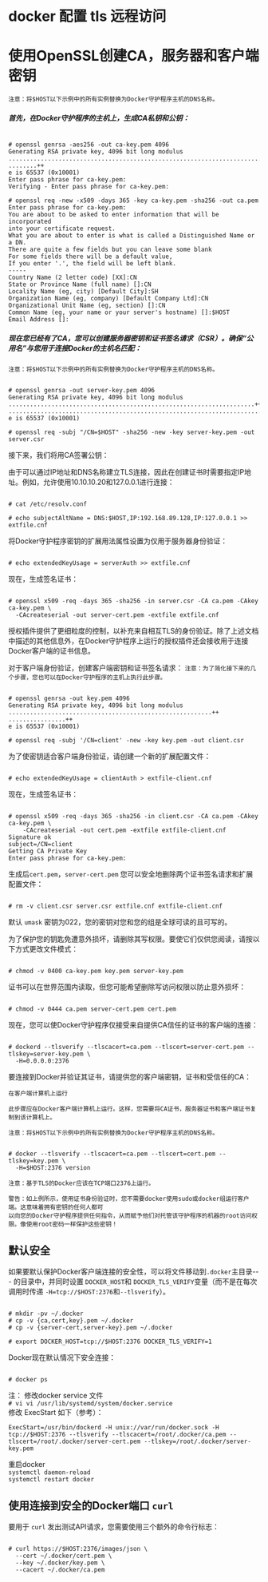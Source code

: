 # docker 配置 tls 远程访问

# 使用OpenSSL创建CA，服务器和客户端密钥

`注意：将$HOST以下示例中的所有实例替换为Docker守护程序主机的DNS名称。`

##### 首先，在Docker守护程序的主机上，生成CA私钥和公钥：
<pre><code>
# openssl genrsa -aes256 -out ca-key.pem 4096
Generating RSA private key, 4096 bit long modulus
............................................................................................................................................................................................++
........++
e is 65537 (0x10001)
Enter pass phrase for ca-key.pem:
Verifying - Enter pass phrase for ca-key.pem:

# openssl req -new -x509 -days 365 -key ca-key.pem -sha256 -out ca.pem
Enter pass phrase for ca-key.pem:
You are about to be asked to enter information that will be incorporated
into your certificate request.
What you are about to enter is what is called a Distinguished Name or a DN.
There are quite a few fields but you can leave some blank
For some fields there will be a default value,
If you enter '.', the field will be left blank.
-----
Country Name (2 letter code) [XX]:CN
State or Province Name (full name) []:CN
Locality Name (eg, city) [Default City]:SH
Organization Name (eg, company) [Default Company Ltd]:CN
Organizational Unit Name (eg, section) []:CN
Common Name (eg, your name or your server's hostname) []:$HOST
Email Address []:
</code></pre>

##### 现在您已经有了CA，您可以创建服务器密钥和证书签名请求（CSR）。确保“公用名”与您用于连接Docker的主机名匹配：

`注意：将$HOST以下示例中的所有实例替换为Docker守护程序主机的DNS名称。`

<pre><code>
# openssl genrsa -out server-key.pem 4096
Generating RSA private key, 4096 bit long modulus
.....................................................................++
.................................................................................................++
e is 65537 (0x10001)

# openssl req -subj "/CN=$HOST" -sha256 -new -key server-key.pem -out server.csr
</code></pre>

接下来，我们将用CA签署公钥：  

由于可以通过IP地址和DNS名称建立TLS连接，因此在创建证书时需要指定IP地址。例如，允许使用10.10.10.20和127.0.0.1进行连接：

<pre><code>
# cat /etc/resolv.conf

# echo subjectAltName = DNS:$HOST,IP:192.168.89.128,IP:127.0.0.1 >> extfile.cnf
</code></pre>

将Docker守护程序密钥的扩展用法属性设置为仅用于服务器身份验证：

<pre><code>
# echo extendedKeyUsage = serverAuth >> extfile.cnf
</code></pre>

现在，生成签名证书：

<pre><code>
# openssl x509 -req -days 365 -sha256 -in server.csr -CA ca.pem -CAkey ca-key.pem \
  -CAcreateserial -out server-cert.pem -extfile extfile.cnf
</code></pre>

授权插件提供了更细粒度的控制，以补充来自相互TLS的身份验证。除了上述文档中描述的其他信息外，在Docker守护程序上运行的授权插件还会接收用于连接Docker客户端的证书信息。

对于客户端身份验证，创建客户端密钥和证书签名请求：
`注意：为了简化接下来的几个步骤，您也可以在Docker守护程序的主机上执行此步骤。`

<pre><code>
# openssl genrsa -out key.pem 4096
Generating RSA private key, 4096 bit long modulus
.........................................................++
................++
e is 65537 (0x10001)

# openssl req -subj '/CN=client' -new -key key.pem -out client.csr
</code></pre>

为了使密钥适合客户端身份验证，请创建一个新的扩展配置文件：

<pre><code>
# echo extendedKeyUsage = clientAuth > extfile-client.cnf
</code></pre>

现在，生成签名证书：

<pre><code>
# openssl x509 -req -days 365 -sha256 -in client.csr -CA ca.pem -CAkey ca-key.pem \
    -CAcreateserial -out cert.pem -extfile extfile-client.cnf
Signature ok
subject=/CN=client
Getting CA Private Key
Enter pass phrase for ca-key.pem:
</code></pre>

生成后`cert.pem`，`server-cert.pem` 您可以安全地删除两个证书签名请求和扩展配置文件：

<pre><code>
# rm -v client.csr server.csr extfile.cnf extfile-client.cnf
</code></pre>

默认 `umask` 密钥为022，您的密钥对您和您的组是全球可读的且可写的。

为了保护您的钥匙免遭意外损坏，请删除其写权限。要使它们仅供您阅读，请按以下方式更改文件模式：

<pre><code>
# chmod -v 0400 ca-key.pem key.pem server-key.pem
</code></pre>

证书可以在世界范围内读取，但您可能希望删除写访问权限以防止意外损坏：

<pre><code>
# chmod -v 0444 ca.pem server-cert.pem cert.pem
</code></pre>

现在，您可以使Docker守护程序仅接受来自提供CA信任的证书的客户端的连接：

<pre><code>
# dockerd --tlsverify --tlscacert=ca.pem --tlscert=server-cert.pem --tlskey=server-key.pem \
  -H=0.0.0.0:2376
</code></pre>

要连接到Docker并验证其证书，请提供您的客户端密钥，证书和受信任的CA：

```
在客户端计算机上运行

此步骤应在Docker客户端计算机上运行。这样，您需要将CA证书，服务器证书和客户端证书复制到该计算机上。
```
`注意：将$HOST以下示例中的所有实例替换为Docker守护程序主机的DNS名称。`

<pre><code>
# docker --tlsverify --tlscacert=ca.pem --tlscert=cert.pem --tlskey=key.pem \
  -H=$HOST:2376 version
</code></pre>

`注意：基于TLS的Docker应该在TCP端口2376上运行。`

```
警告：如上例所示，使用证书身份验证时，您不需要docker使用sudo或docker组运行客户端。这意味着拥有密钥的任何人都可
以向您的Docker守护程序提供任何指令，从而赋予他们对托管该守护程序的机器的root访问权限。像使用root密码一样保护这些密钥！
```

## 默认安全

如果要默认保护Docker客户端连接的安全性，可以将文件移动到`.docker`主目录--- 的目录中，并同时设置 `DOCKER_HOST`和
`DOCKER_TLS_VERIFY`变量（而不是在每次调用时传递 `-H=tcp://$HOST:2376`和`--tlsverify`）。

<pre><code>
# mkdir -pv ~/.docker
# cp -v {ca,cert,key}.pem ~/.docker
# cp -v {server-cert,server-key}.pem ~/.docker

# export DOCKER_HOST=tcp://$HOST:2376 DOCKER_TLS_VERIFY=1
</code></pre>

Docker现在默认情况下安全连接：

<pre><code>
# docker ps
</code></pre>

注： 修改docker service 文件  
`# vi vi /usr/lib/systemd/system/docker.service`  
修改 ExecStart 如下（参考）：  
``` 
ExecStart=/usr/bin/dockerd -H unix://var/run/docker.sock -H tcp://$HOST:2376 --tlsverify --tlscacert=/root/.docker/ca.pem --tlscert=/root/.docker/server-cert.pem --tlskey=/root/.docker/server-key.pem
```
重启docker  
`systemctl daemon-reload`  
`systemctl restart docker`  

## 使用连接到安全的Docker端口 `curl`
要用于 `curl` 发出测试API请求，您需要使用三个额外的命令行标志：

<pre><code>
# curl https://$HOST:2376/images/json \
  --cert ~/.docker/cert.pem \
  --key ~/.docker/key.pem \
  --cacert ~/.docker/ca.pem
</code></pre>
